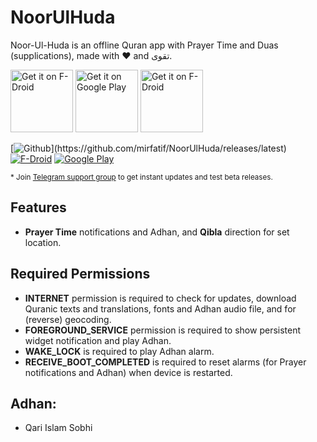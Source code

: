 # NoorUlHuda
Noor-Ul-Huda is an offline Quran app with Prayer Time and Duas (supplications), made with ❤️ and تقوى.

<a href="https://f-droid.org/packages/com.mirfatif.noorulhuda"><img alt="Get it on F-Droid" src="https://fdroid.gitlab.io/artwork/badge/get-it-on.png" height="100"></a>
<a href="https://play.google.com/store/apps/details?id=com.mirfatif.noorulhuda"><img alt="Get it on Google Play" src="https://play.google.com/intl/en_us/badges/static/images/badges/en_badge_web_generic.png" height="100"></a>
<a href="https://apt.izzysoft.de/fdroid/index/apk/com.mirfatif.noorulhuda"><img alt="Get it on F-Droid" src="https://gitlab.com/IzzyOnDroid/repo/-/raw/master/assets/IzzyOnDroid.png" height="100"></a>

[![Github](https://img.shields.io/github/v/release/mirfatif/NoorUlHuda?label="Github")](https://github.com/mirfatif/NoorUlHuda/releases/latest) [![F-Droid](https://img.shields.io/f-droid/v/com.mirfatif/NoorUlHuda)](https://f-droid.org/packages/com.mirfatif.noorulhuda) [![Google Play](https://img.shields.io/google-play/v/com.mirfatif.noorulhuda)](https://play.google.com/store/apps/details?id=com.mirfatif.noorulhuda)

<sup>* Join [Telegram support group](https://t.me/NoorUlHudaApp/) to get instant updates and test beta releases.</sup>

## Features

* **Prayer Time** notifications and Adhan, and **Qibla** direction for set location.

## Required Permissions

* **INTERNET** permission is required to check for updates, download Quranic texts and translations, fonts and Adhan audio file, and for (reverse) geocoding.
* **FOREGROUND_SERVICE** permission is required to show persistent widget notification and play Adhan.
* **WAKE_LOCK** is required to play Adhan alarm.
* **RECEIVE_BOOT_COMPLETED** is required to reset alarms (for Prayer notifications and Adhan) when device is restarted.

## **Adhan:**
* Qari Islam Sobhi